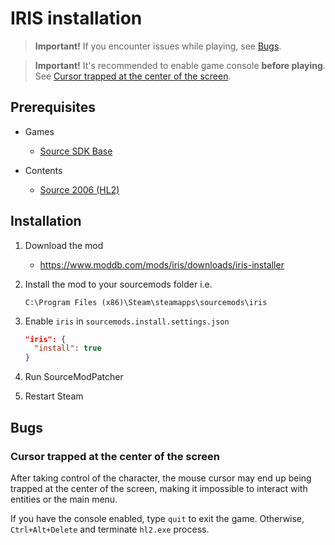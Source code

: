 # IRIS installation

> **Important!** If you encounter issues while playing, see [Bugs](#bugs).

> **Important!** It's recommended to enable game console **before playing**. See [Cursor trapped at the center of the screen](#cursor-trapped-at-the-center-of-the-screen).

## Prerequisites

- Games
  - [Source SDK Base](../../../game-installation/game-installation/source-sdk-base.md)

- Contents
  - [Source 2006 (HL2)](../../../SourceContentInstaller/v0/content-installation/source-2006.md#hl2-content)

## Installation

1. Download the mod

   - <https://www.moddb.com/mods/iris/downloads/iris-installer>

2. Install the mod to your sourcemods folder i.e.

   ```text
   C:\Program Files (x86)\Steam\steamapps\sourcemods\iris
   ```

3. Enable `iris` in `sourcemods.install.settings.json`

   ```json
   "iris": {
     "install": true
   }
   ```

4. Run SourceModPatcher
5. Restart Steam

## Bugs

### Cursor trapped at the center of the screen

After taking control of the character, the mouse cursor may end up being trapped at the center of the screen, making it impossible to interact with entities or the main menu.

If you have the console enabled, type `quit` to exit the game. Otherwise, `Ctrl+Alt+Delete` and terminate `hl2.exe` process.
